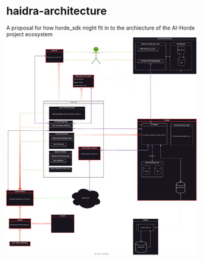 # haidra-architecture

A proposal for how horde_sdk might fit in to the archiecture of the AI-Horde project ecosystem
![proposed-horde_sdk-overview](https://raw.githubusercontent.com/Haidra-Org/haidra-architecture/main/horde_sdk_highlevel.drawio.svg?token=GHSAT0AAAAAACEB65HN32NF64F4F6GOU5RCZFTHP5Q)
